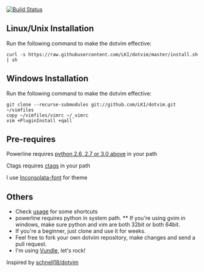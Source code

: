 [![Build Status](https://travis-ci.org/LKI/dotvim.svg)](https://travis-ci.org/LKI/dotvim)

Linux/Unix Installation
-----------------------
Run the following command to make the dotvim effective:

    curl -s https://raw.githubusercontent.com/LKI/dotvim/master/install.sh | sh

Windows Installation
--------------------
Run the following command to make the dotvim effective:

    git clone --recurse-submodules git://github.com/LKI/dotvim.git ~/vimfiles
    copy ~/vimfiles/vimrc ~/_vimrc
    vim +PluginInstall +qall

Pre-requires
------------
Powerline requires [python 2.6, 2.7 or 3.0 above][1] in your path

Ctags requires [ctags][2] in your path

I use [Inconsolata-font][3] for theme

Others
------

* Check [usage][usage] for some shortcuts
* powerline requires python in system path.
** If you're using gvim in windows, make sure python and vim are both 32bit or both 64bit.
* If you're a beginner, just clone and use it for weeks.
* Feel free to fork your own dotvim repository, make changes and send a pull request.
* I'm using [Vundle][vundle], let's rock!

Inspired by [schnell18/dotvim][dotvim_justin]


[1]:https://www.python.org/downloads/
[2]:http://ctags.sourceforge.net/
[3]:https://github.com/Lokaltog/powerline-fonts/blob/master/Inconsolata/Inconsolata%20for%20Powerline.otf?raw=true

[usage]:         /USAGE.md
[dotvim_justin]: https://github.com/schnell18/dotvim
[vundle]:        https://github.com/VundleVim/Vundle.vim
